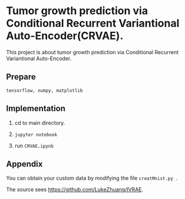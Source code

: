 
# Tumor growth prediction via Conditional Recurrent Variantional Auto-Encoder(CRVAE).  

This project is about tumor growth prediction via Conditional Recurrent Variantional Auto-Encoder.

## Prepare

``tensorflow,
numpy,
matplotlib``

## Implementation 
1. cd to main directory. 

2. ``jupyter notebook``

3. run  ``CRVAE.ipynb``

## Appendix

You can obtain your custom data by modifying the file ``creatMnist.py ``.

The source sees  https://github.com/LukeZhuang/IVRAE.
